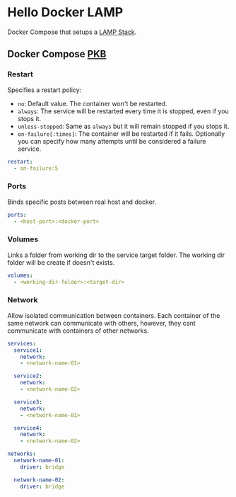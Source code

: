 # Hello Docker LAMP

Docker Compose that setups a
[LAMP Stack](https://en.wikipedia.org/wiki/LAMP_(software_bundle)).

## Docker Compose [PKB](https://en.wikipedia.org/wiki/Personal_knowledge_base)

### Restart

Specifies a restart policy:

- `no`: Default value. The container won't be restarted.
- `always`: The service will be restarted every time it is stopped, even if you
  stops it.
- `unless-stopped`: Same as `always` but it will remain stopped if you stops it.
- `on-failure[:times]`: The container will be restarted if it fails. Optionally
  you can specify how many attempts until be considered a failure service.

```yml
restart:
  - on-failure:5
```

### Ports

Binds specific posts between real host and docker.

```yml
ports:
  - <host-port>:<docker-port>
```

### Volumes

Links a folder from working dir to the service target folder. The working dir
folder will be create if doesn't exists.

```yml
volumes:
  - <working-dir-folder>:<target-dir>
```

### Network

Allow isolated communication between containers. Each container of the same
network can communicate with others, however, they cant communicate with
containers of other networks.

```yml
services:
  service1:
    network:
    - <network-name-01>

  service2:
    network:
    - <network-name-02>

  service3:
    network:
    - <network-name-01>

  service4:
    network:
    - <network-name-02>

networks:
  network-name-01:
    driver: bridge

  network-name-02:
    driver: bridge
```
